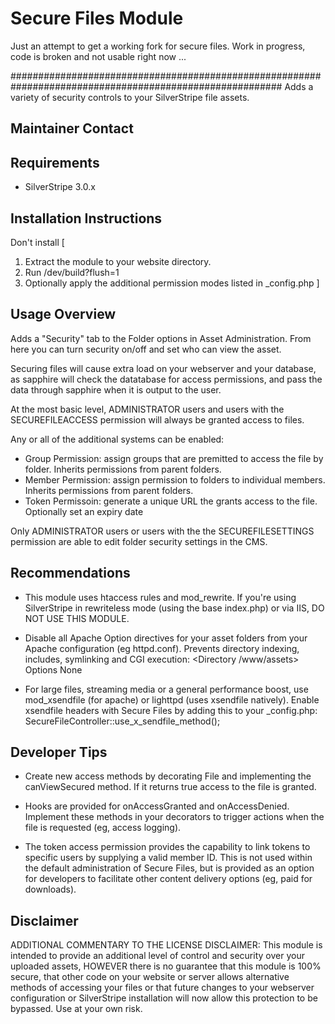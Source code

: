 # Secure Files Module

Just an attempt to get a working fork for secure files.
Work in progress, code is broken and not usable right now ...

#########################################################################################################
Adds a variety of security controls to your SilverStripe file assets.

## Maintainer Contact

## Requirements

 *  SilverStripe 3.0.x

## Installation Instructions
Don't install
[
 1.  Extract the module to your website directory.
 2.  Run /dev/build?flush=1
 3.  Optionally apply the additional permission modes listed in _config.php
]   

## Usage Overview

Adds a "Security" tab to the Folder options in
Asset Administration. From here you can turn
security on/off and set who can view the asset.

Securing files will cause extra load on your
webserver and your database, as sapphire will check
the datatabase for access permissions, and pass the
data through sapphire when it is output to the user.

At the most basic level, ADMINISTRATOR users and users
with the SECUREFILEACCESS permission will always be 
granted access to files.  

Any or all of the additional systems can be enabled:

 *  Group Permission: assign groups that are premitted 
    to access the file by folder. Inherits 
    permissions from parent folders.
 *  Member Permission: assign permission to folders to
    individual members. Inherits permissions from 
    parent folders. 
 *  Token Permissoin: generate a unique URL the grants 
    access to the file. Optionally set an expiry 
    date

Only ADMINISTRATOR users or users with the the 
SECUREFILESETTINGS permission are able to edit folder 
security settings in the CMS.

## Recommendations

 *  This module uses htaccess rules and mod_rewrite.
    If you're using SilverStripe in rewriteless mode
    (using the base index.php) or via IIS, DO NOT
    USE THIS MODULE.
  
 *  Disable all Apache Option directives for your 
    asset folders from your Apache configuration
    (eg httpd.conf). Prevents directory indexing,
    includes, symlinking and CGI execution:
        <Directory /www/assets>
          Options None
        </Directory>
  
 *  For large files, streaming media or a general
    performance boost, use mod_xsendfile (for apache)
    or lighttpd (uses xsendfile natively). Enable xsendfile
    headers with Secure Files by adding this to your
    _config.php:
        SecureFileController::use_x_sendfile_method();
  
## Developer Tips
 
 *  Create new access methods by decorating File and
    implementing the canViewSecured method. If it returns
    true access to the file is granted.
  
 *  Hooks are provided for onAccessGranted and 
    onAccessDenied. Implement these methods in your
    decorators to trigger actions when the file is 
    requested (eg, access logging).
  
 *  The token access permission provides the capability
    to link tokens to specific users by supplying a valid
    member ID. This is not used within the default
    administration of Secure Files, but is provided as 
    an option for developers to facilitate other content
    delivery options (eg, paid for downloads).
  
##  Disclaimer

ADDITIONAL COMMENTARY TO THE LICENSE DISCLAIMER:
This module is intended to provide an additional 
level of control and security over your uploaded 
assets, HOWEVER there is no guarantee that this 
module is 100% secure, that other code on your 
website or server allows alternative methods of 
accessing your files or that future changes to 
your webserver configuration or SilverStripe 
installation will now allow this protection to 
be bypassed. Use at your own risk.

